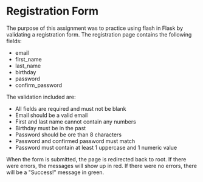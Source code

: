 # Registration Form 
The purpose of this assignment was to practice using flash in Flask by validating a registration form. 
The registration page contains the following fields: 
* email
* first_name
* last_name
* birthday
* password
* confirm_password

The validation included are: 
* All fields are required and must not be blank
* Email should be a valid email
* First and last name cannot contain any numbers 
* Birthday must be in the past
* Password should be ore than 8 characters
* Password and confirmed password must match 
* Password must contain at least 1 uppercase and 1 numeric value 

When the form is submitted, the page is redirected back to root. If there were errors, the messages will 
show up in red. If there were no errors, there will be a "Success!" message in green. 